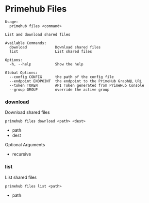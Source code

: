 
# Primehub Files

```
Usage: 
  primehub files <command>

List and download shared files

Available Commands:
  download             Download shared files
  list                 List shared files

Options:
  -h, --help           Show the help

Global Options:
  --config CONFIG      the path of the config file
  --endpoint ENDPOINT  the endpoint to the PrimeHub GraphQL URL
  --token TOKEN        API Token generated from PrimeHub Console
  --group GROUP        override the active group

```


### download

Download shared files


```
primehub files download <path> <dest>
```

* path
* dest
 



Optional Arguments

* recursive

 



### list

List shared files


```
primehub files list <path>
```

* path
 


 


 
